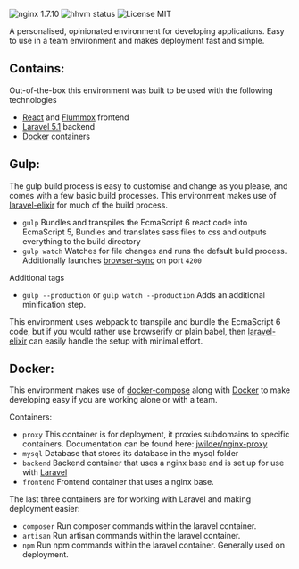 ![nginx 1.7.10](https://img.shields.io/badge/nginx-v1.7.10-brightgreen.svg) ![hhvm status](https://img.shields.io/badge/hhvm-beta-orange.svg) ![License MIT](https://img.shields.io/dub/l/vibe-d.svg)

A personalised, opinionated environment for developing applications. Easy to use in a team environment and makes deployment fast and simple.

## Contains:

Out-of-the-box this environment was built to be used with the following technologies

+ [React](http://facebook.github.io/react/) and [Flummox](http://acdlite.github.io/flummox) frontend
+ [Laravel 5.1](http://laravel.com/) backend
+ [Docker](https://www.docker.com/) containers

## Gulp:

The gulp build process is easy to customise and change as you please, and comes with a few basic build processes. This environment makes use of [laravel-elixir](http://laravel.com/docs/5.1/elixir)
for much of the build process.

+ `gulp` Bundles and transpiles the EcmaScript 6 react code into EcmaScript 5, Bundles and translates sass files to css and outputs everything to the build directory
+ `gulp watch` Watches for file changes and runs the default build process. Additionally launches [browser-sync](http://www.browsersync.io/) on port `4200`

Additional tags

+ `gulp --production` or `gulp watch --production` Adds an additional minification step.

This environment uses webpack to transpile and bundle the EcmaScript 6 code, but if you would rather use browserify or plain babel, then [laravel-elixir](http://laravel.com/docs/5.1/elixir) can easily handle the setup with minimal effort.

## Docker:

This environment makes use of [docker-compose](https://docs.docker.com/compose/) along with [Docker](https://www.docker.com/) to make developing easy if you are working alone or with a team.

Containers:
+ `proxy` This container is for deployment, it proxies subdomains to specific containers. Documentation can be found here: [jwilder/nginx-proxy](https://github.com/jwilder/nginx-proxy)
+ `mysql` Database that stores its database in the mysql folder
+ `backend` Backend container that uses a nginx base and is set up for use with [Laravel](http://laravel.com/)
+ `frontend` Frontend container that uses a nginx base.

The last three containers are for working with Laravel and making deployment easier:
+ `composer` Run composer commands within the laravel container.
+ `artisan` Run artisan commands within the laravel container.
+ `npm` Run npm commands within the laravel container. Generally used on deployment.